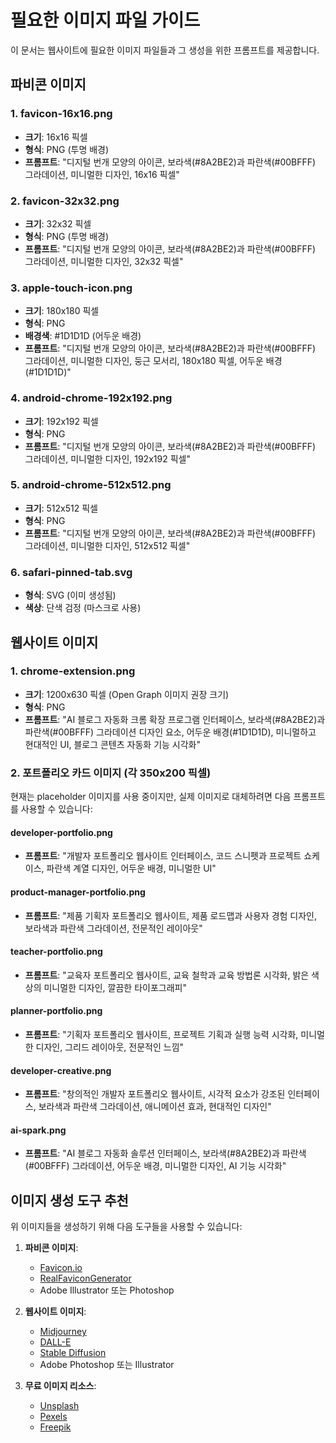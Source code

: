 # 필요한 이미지 파일 가이드

이 문서는 웹사이트에 필요한 이미지 파일들과 그 생성을 위한 프롬프트를 제공합니다.

## 파비콘 이미지

### 1. favicon-16x16.png
- **크기**: 16x16 픽셀
- **형식**: PNG (투명 배경)
- **프롬프트**: "디지털 번개 모양의 아이콘, 보라색(#8A2BE2)과 파란색(#00BFFF) 그라데이션, 미니멀한 디자인, 16x16 픽셀"

### 2. favicon-32x32.png
- **크기**: 32x32 픽셀
- **형식**: PNG (투명 배경)
- **프롬프트**: "디지털 번개 모양의 아이콘, 보라색(#8A2BE2)과 파란색(#00BFFF) 그라데이션, 미니멀한 디자인, 32x32 픽셀"

### 3. apple-touch-icon.png
- **크기**: 180x180 픽셀
- **형식**: PNG
- **배경색**: #1D1D1D (어두운 배경)
- **프롬프트**: "디지털 번개 모양의 아이콘, 보라색(#8A2BE2)과 파란색(#00BFFF) 그라데이션, 미니멀한 디자인, 둥근 모서리, 180x180 픽셀, 어두운 배경(#1D1D1D)"

### 4. android-chrome-192x192.png
- **크기**: 192x192 픽셀
- **형식**: PNG
- **프롬프트**: "디지털 번개 모양의 아이콘, 보라색(#8A2BE2)과 파란색(#00BFFF) 그라데이션, 미니멀한 디자인, 192x192 픽셀"

### 5. android-chrome-512x512.png
- **크기**: 512x512 픽셀
- **형식**: PNG
- **프롬프트**: "디지털 번개 모양의 아이콘, 보라색(#8A2BE2)과 파란색(#00BFFF) 그라데이션, 미니멀한 디자인, 512x512 픽셀"

### 6. safari-pinned-tab.svg
- **형식**: SVG (이미 생성됨)
- **색상**: 단색 검정 (마스크로 사용)

## 웹사이트 이미지

### 1. chrome-extension.png
- **크기**: 1200x630 픽셀 (Open Graph 이미지 권장 크기)
- **형식**: PNG
- **프롬프트**: "AI 블로그 자동화 크롬 확장 프로그램 인터페이스, 보라색(#8A2BE2)과 파란색(#00BFFF) 그라데이션 디자인 요소, 어두운 배경(#1D1D1D), 미니멀하고 현대적인 UI, 블로그 콘텐츠 자동화 기능 시각화"

### 2. 포트폴리오 카드 이미지 (각 350x200 픽셀)
현재는 placeholder 이미지를 사용 중이지만, 실제 이미지로 대체하려면 다음 프롬프트를 사용할 수 있습니다:

#### developer-portfolio.png
- **프롬프트**: "개발자 포트폴리오 웹사이트 인터페이스, 코드 스니펫과 프로젝트 쇼케이스, 파란색 계열 디자인, 어두운 배경, 미니멀한 UI"

#### product-manager-portfolio.png
- **프롬프트**: "제품 기획자 포트폴리오 웹사이트, 제품 로드맵과 사용자 경험 디자인, 보라색과 파란색 그라데이션, 전문적인 레이아웃"

#### teacher-portfolio.png
- **프롬프트**: "교육자 포트폴리오 웹사이트, 교육 철학과 교육 방법론 시각화, 밝은 색상의 미니멀한 디자인, 깔끔한 타이포그래피"

#### planner-portfolio.png
- **프롬프트**: "기획자 포트폴리오 웹사이트, 프로젝트 기획과 실행 능력 시각화, 미니멀한 디자인, 그리드 레이아웃, 전문적인 느낌"

#### developer-creative.png
- **프롬프트**: "창의적인 개발자 포트폴리오 웹사이트, 시각적 요소가 강조된 인터페이스, 보라색과 파란색 그라데이션, 애니메이션 효과, 현대적인 디자인"

#### ai-spark.png
- **프롬프트**: "AI 블로그 자동화 솔루션 인터페이스, 보라색(#8A2BE2)과 파란색(#00BFFF) 그라데이션, 어두운 배경, 미니멀한 디자인, AI 기능 시각화"

## 이미지 생성 도구 추천

위 이미지들을 생성하기 위해 다음 도구들을 사용할 수 있습니다:

1. **파비콘 이미지**: 
   - [Favicon.io](https://favicon.io/)
   - [RealFaviconGenerator](https://realfavicongenerator.net/)
   - Adobe Illustrator 또는 Photoshop

2. **웹사이트 이미지**:
   - [Midjourney](https://www.midjourney.com/)
   - [DALL-E](https://openai.com/dall-e-3)
   - [Stable Diffusion](https://stability.ai/)
   - Adobe Photoshop 또는 Illustrator

3. **무료 이미지 리소스**:
   - [Unsplash](https://unsplash.com/)
   - [Pexels](https://www.pexels.com/)
   - [Freepik](https://www.freepik.com/) 